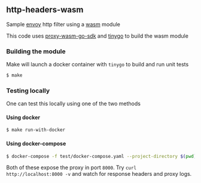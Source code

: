 ## http-headers-wasm

Sample [envoy](https://www.envoyproxy.io/) http filter using a [wasm](https://www.envoyproxy.io/docs/envoy/latest/api-v3/extensions/filters/http/wasm/v3/wasm.proto#extensions-filters-http-wasm-v3-wasm) module

This code uses [proxy-wasm-go-sdk](https://github.com/tetratelabs/proxy-wasm-go-sdk) and [tinygo](https://tinygo.org/) to build the wasm module 

### Building the module

Make will launch a docker container with `tinygo` to build and run unit tests

```bash
$ make 
```    

### Testing locally

One can test this locally using one of the two methods

#### Using docker

```bash        
$ make run-with-docker
```   

#### Using docker-compose

```bash
$ docker-compose -f test/docker-compose.yaml --project-directory $(pwd) up
```      

Both of these expose the proxy in port `8000`. Try `curl http://localhost:8000 -v` and watch for response headers and proxy logs.

